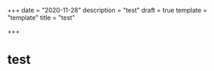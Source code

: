 +++
date = "2020-11-28"
description = "test"
draft = true
template = "template"
title = "test"

+++
# test